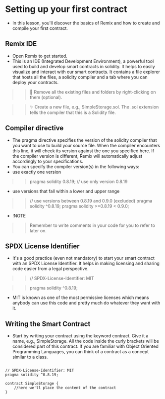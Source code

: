 # Setting up your first contract
- In this lesson, you'll discover the basics of Remix and how to create and compile your first contract.

## Remix IDE
- Open Remix to get started.
- This is an IDE (Integrated Development Environment), a powerful tool used to build and develop smart contracts in solidity. It helps to easily visualize and interact with our smart contracts. It contains a file explorer that hosts all the files, a solidity compiler and a tab where you can deploy your contracts.

>> 🧹 Remove all the existing files and folders by right-clicking on them (optional).

>> ✨ Create a new file, e.g., SimpleStorage.sol. The .sol extension tells the compiler that this is a Solidity file.

## Compiler directive
- The pragma directive specifies the version of the solidity compiler that you want to use to build your source file. When the compiler encounters this line, it will check its version against the one you specified here. If the compiler version is different, Remix will automatically adjust accordingly to your specifications.
- You can specify the compiler version(s) in the following ways:
- use exactly one version

>> pragma solidity 0.8.19; // use only version 0.8.19

- use versions that fall within a lower and upper range

>> // use versions between 0.8.19 and 0.9.0 (excluded)
>> pragma solidity ^0.8.19; 
>> pragma solidity  >=0.8.19 < 0.9.0;

- !NOTE

>> Remember to write comments in your code for you to refer to later on.

## SPDX License Identifier
- It's a good practice (even not mandatory) to start your smart contract with an SPDX License Identifier. It helps in making licensing and sharing code easier from a legal perspective.

>> // SPDX-License-Identifier: MIT

>> pragma solidity ^0.8.19;

- MIT is known as one of the most permissive licenses which means anybody can use this code and pretty much do whatever they want with it.

## Writing the Smart Contract
- Start by writing your contract using the keyword contract. Give it a name, e.g., SimpleStorage. All the code inside the curly brackets will be considered part of this contract.
If you are familiar with Object Oriented Programming Languages, you can think of a contract as a concept similar to a class.

```

// SPDX-License-Identifier: MIT
pragma solidity ^0.8.19;

contract SimpleStorage {
    //here we'll place the content of the contract
}

```

## 

